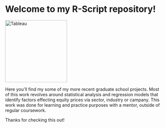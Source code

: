 # Welcome to my R-Script repository!

<img src="https://www.r-project.org/logo/Rlogo.png" alt="Tableau" width="200"/>

Here you'll find my some of my more recent graduate school projects. Most of this work revolves around statistical analysis and regression models that identify factors effecting equity prices via sector, industry or campany. This work was done for learning and practice purposes with a mentor, outside of regular coursework. 

Thanks for checking this out!
